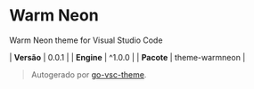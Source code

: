 # Warm Neon

Warm Neon theme for Visual Studio Code

| **Versão** | 0.0.1 |
| **Engine** | ^1.0.0 |
| **Pacote** | theme-warmneon |

> Autogerado por [go-vsc-theme](https://github.com/natalbu/go-vsc-theme).
